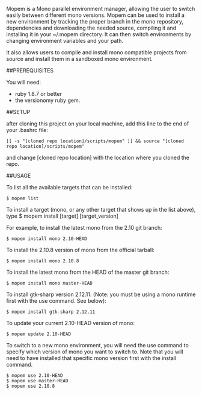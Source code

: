 Mopem is a Mono parallel environment manager, allowing the user to switch easily between different mono versions. Mopem can be used to install a new environment by tracking the proper branch in the mono repository, dependencies and downloading the needed source, compiling it and installing it in your ~/.mopem directory. It can then switch environments by changing environment variables and your path.

It also allows users to compile and install mono compatible projects from source and install them in a sandboxed mono environment.


##PREREQUISITES

You will need:
* ruby 1.8.7 or better 
* the versionomy ruby gem.

##SETUP

after cloning this project on your local machine, add this line to the end of your .bashrc file:

    [[ -s "[cloned repo location]/scripts/mopem" ]] && source "[cloned repo location]/scripts/mopem"

and change [cloned repo location] with the location where you cloned the repo.

##USAGE

To list all the available targets that can be installed:

    $ mopem list 

To install a target (mono, or any other target that shows up in the list above), type
    $ mopem install [target] [target_version]

For example, to install the latest mono from the 2.10 git branch:

    $ mopem install mono 2.10-HEAD

To install the 2.10.8 version of mono from the official tarball:

    $ mopem install mono 2.10.8

To install the latest mono from the HEAD of the master git branch:

    $ mopem install mono master-HEAD

To install gtk-sharp version 2.12.11. (Note: you must be using a mono runtime first with the use command. See below):

    $ mopem install gtk-sharp 2.12.11

To update your current 2.10-HEAD version of mono:

    $ mopem update 2.10-HEAD

To switch to a new mono environment, you will need the use command to specify which version of mono you want to switch to. Note that you will need to have installed that specific mono version first with the install command.

    $ mopem use 2.10-HEAD
    $ mopem use master-HEAD
    $ mopem use 2.10.8
